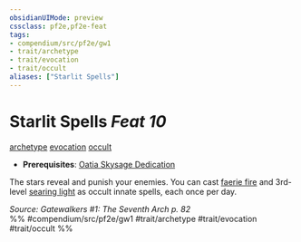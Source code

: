 ```yaml
---
obsidianUIMode: preview
cssclass: pf2e,pf2e-feat
tags:
- compendium/src/pf2e/gw1
- trait/archetype
- trait/evocation
- trait/occult
aliases: ["Starlit Spells"]
---
```

# Starlit Spells  *Feat 10*  
[archetype](rules/traits/archetype.md "Archetype Feat Trait")  [evocation](rules/traits/evocation.md "Evocation School Trait")  [occult](rules/traits/occult.md "Occult Tradition Trait")  

- **Prerequisites**: [Oatia Skysage Dedication](compendium/feats/oatia-skysage-dedication-gw1.md)

The stars reveal and punish your enemies. You can cast [faerie fire](compendium/spells/faerie-fire.md) and 3rd-level [searing light](compendium/spells/searing-light.md) as occult innate spells, each once per day.

*Source: Gatewalkers #1: The Seventh Arch p. 82*  
%% #compendium/src/pf2e/gw1 #trait/archetype #trait/evocation #trait/occult %%